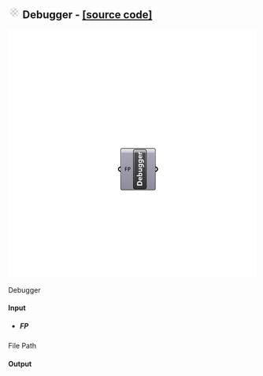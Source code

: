## ![](../../Images/Icons/Debugger.png) Debugger - [[source code]](https://github.com/Eddy3D-Dev/Eddy3D/tree/dev/Debugger.cs)

![](../../Images/Components/Debugger.png)

Debugger

#### Input
* ##### FP 
File Path

#### Output